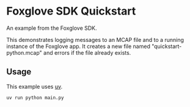# Foxglove SDK Quickstart

An example from the Foxglove SDK.

This demonstrates logging messages to an MCAP file and to a running instance of the Foxglove app. It
creates a new file named "quickstart-python.mcap" and errors if the file already exists.

## Usage

This example uses [uv](https://docs.astral.sh/uv/).

```bash
uv run python main.py
```

